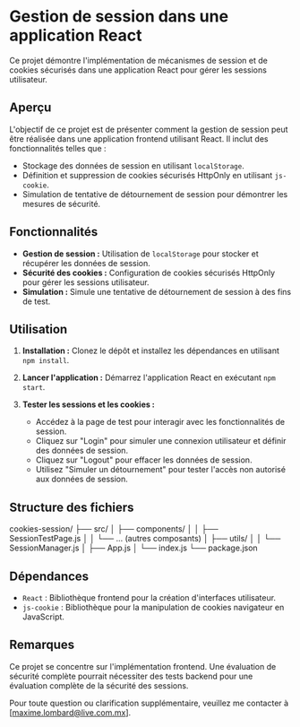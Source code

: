 # Gestion de session dans une application React

Ce projet démontre l'implémentation de mécanismes de session et de cookies sécurisés dans une application React pour gérer les sessions utilisateur.

## Aperçu

L'objectif de ce projet est de présenter comment la gestion de session peut être réalisée dans une application frontend utilisant React. Il inclut des fonctionnalités telles que :

- Stockage des données de session en utilisant `localStorage`.
- Définition et suppression de cookies sécurisés HttpOnly en utilisant `js-cookie`.
- Simulation de tentative de détournement de session pour démontrer les mesures de sécurité.

## Fonctionnalités

- **Gestion de session :** Utilisation de `localStorage` pour stocker et récupérer les données de session.
- **Sécurité des cookies :** Configuration de cookies sécurisés HttpOnly pour gérer les sessions utilisateur.
- **Simulation :** Simule une tentative de détournement de session à des fins de test.

## Utilisation

1. **Installation :** Clonez le dépôt et installez les dépendances en utilisant `npm install`.

2. **Lancer l'application :** Démarrez l'application React en exécutant `npm start`.

3. **Tester les sessions et les cookies :**
   - Accédez à la page de test pour interagir avec les fonctionnalités de session.
   - Cliquez sur "Login" pour simuler une connexion utilisateur et définir des données de session.
   - Cliquez sur "Logout" pour effacer les données de session.
   - Utilisez "Simuler un détournement" pour tester l'accès non autorisé aux données de session.

## Structure des fichiers

cookies-session/
├── src/
│ ├── components/
│ │ ├── SessionTestPage.js
│ │ └── ... (autres composants)
│ ├── utils/
│ │ └── SessionManager.js
│ ├── App.js
│ └── index.js
└── package.json


## Dépendances

- `React` : Bibliothèque frontend pour la création d'interfaces utilisateur.
- `js-cookie` : Bibliothèque pour la manipulation de cookies navigateur en JavaScript.

## Remarques

Ce projet se concentre sur l'implémentation frontend. Une évaluation de sécurité complète pourrait nécessiter des tests backend pour une évaluation complète de la sécurité des sessions.


Pour toute question ou clarification supplémentaire, veuillez me contacter à [maxime.lombard@live.com.mx].

